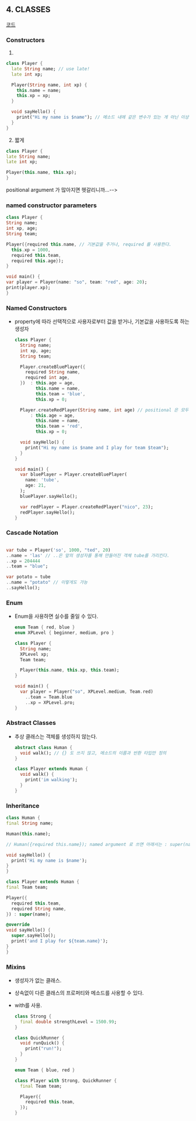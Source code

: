 ## 4. CLASSES

[코드](../sources/4-Classes.dart)

### Constructors

1.

```dart
class Player {
  late String name; // use late!
  late int xp;

  Player(String name, int xp) {
    this.name = name;
    this.xp = xp;
  }

  void sayHello() {
    print("Hi my name is $name"); // 메소드 내에 같은 변수가 있는 게 아닌 이상 this 를 쓰지 말라고 권고
  }
}
```

2. 짧게

  ```dart
class Player {
  late String name;
  late int xp;

  Player(this.name, this.xp);
}
  ```

positional argument 가 많아지면 헷갈리니까...-->

### named constructor parameters

  ```dart
  class Player {
  String name;
  int xp, age;
  String team;

  Player({required this.name, // 기본값을 주거나, required 를 사용한다.
    this.xp = 1000,
    required this.team,
    required this.age});
}

void main() {
  var player = Player(name: "so", team: "red", age: 20);
  print(player.xp);
}
  ```

### Named Constructors

- property에 따라 선택적으로 사용자로부터 값을 받거나, 기본값을 사용하도록 하는 생성자

  ```dart
  class Player {
    String name;
    int xp, age;
    String team;
  
    Player.createBluePlayer({
      required String name,
      required int age,
    })  : this.age = age,
          this.name = name,
          this.team = 'blue',
          this.xp = 0;
  
    Player.createRedPlayer(String name, int age) // positional 은 모두 required
        : this.age = age,
          this.name = name,
          this.team = 'red',
          this.xp = 0;
  
    void sayHello() {
      print("Hi my name is $name and I play for team $team");
    }
  }
  
  void main() {
    var bluePlayer = Player.createBluePlayer(
      name: 'tube',
      age: 21,
    );
    bluePlayer.sayHello();
  
    var redPlayer = Player.createRedPlayer("nico", 23);
    redPlayer.sayHello();
  }
  ```

### Cascade Notation

  ```dart

var tube = Player('so', 1000, "ted", 20)
  ..name = 'las' // ..은 앞의 생성자를 통해 만들어진 객체 tube를 가리킨다.
  ..xp = 204444
  ..team = "blue";

var potato = tube
  ..name = "potato" // 이렇게도 가능
  ..sayHello();
```

### Enum

- Enum을 사용하면 실수를 줄일 수 있다.

  ```dart
  enum Team { red, blue }
  enum XPLevel { beginner, medium, pro }

  class Player {
    String name;
    XPLevel xp;
    Team team;

    Player(this.name, this.xp, this.team);
  }

  void main() {
    var player = Player("so", XPLevel.medium, Team.red)
      ..team = Team.blue
      ..xp = XPLevel.pro;
  }
   ```

### Abstract Classes

- 추상 클래스는 객체를 생성하지 않는다.

   ```dart
   abstract class Human {
     void walk(); // {} 도 쓰지 않고, 메소드의 이름과 반환 타입만 정의
   }
   
   class Player extends Human {
     void walk() {
       print('im walking');
     }
   }
   ```

### Inheritance

  ```dart
class Human {
  final String name;

  Human(this.name);

  // Human({required this.name}); named argument 로 쓰면 아래서는 : super(name: name) 으로 넣어주면 된다.

  void sayHello() {
    print('Hi my name is $name');
  }
}

class Player extends Human {
  final Team team;

  Player({
    required this.team,
    required String name,
  }) : super(name);

  @override
  void sayHello() {
    super.sayHello();
    print('and I play for ${team.name}');
  }
}
  ```

### Mixins

- 생성자가 없는 클래스.
- 상속없이 다른 클래스의 프로퍼티와 메소드를 사용할 수 있다.
- with를 사용.

   ```dart
   class Strong {
     final double strengthLevel = 1500.99;
   }
   
   class QuickRunner {
     void runQuick() {
       print("run!");
     }
   }
   
   enum Team { blue, red }
   
   class Player with Strong, QuickRunner {
     final Team team;
   
     Player({
       required this.team,
     });
   }
   
   ```
